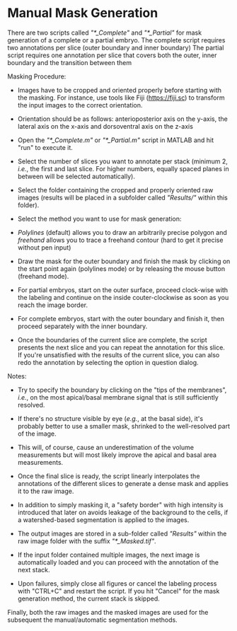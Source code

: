 Manual Mask Generation
======================
There are two scripts called *"\*_Complete"* and *"\*_Partial"* for mask generation of a complete or a partial embryo.
The complete script requires two annotations per slice (outer boundary and inner boundary)
The partial script requires one annotation per slice that covers both the outer, inner boundary and the transition between them

Masking Procedure:
- Images have to be cropped and oriented properly before starting with the masking. For instance, use tools like Fiji (https://fiji.sc) to transform the input images to the correct orientation.
- Orientation should be as follows: anterioposterior axis on the y-axis, the lateral axis on the x-axis and dorsoventral axis on the z-axis
- Open the *"\*_Complete.m"* or *"\*_Partial.m"* script in MATLAB and hit "run" to execute it.

- Select the number of slices you want to annotate per stack (minimum 2, *i.e.*, the first and last slice. For higher numbers, equally spaced planes in between will be selected automatically).
- Select the folder containing the cropped and properly oriented raw images (results will be placed in a subfolder called *"Results/"* within this folder).
- Select the method you want to use for mask generation: 

- *Polylines* (default) allows you to draw an arbitrarily precise polygon and *freehand* allows you to trace a freehand contour (hard to get it precise without pen input)

- Draw the mask for the outer boundary and finish the mask by clicking on the start point again (polylines mode) or by releasing the mouse button (freehand mode).

- For partial embryos, start on the outer surface, proceed clock-wise with the labeling and continue on the inside couter-clockwise as soon as you reach the image border.

- For complete embryos, start with the outer boundary and finish it, then proceed separately with the inner boundary.

- Once the boundaries of the current slice are complete, the script presents the next slice and you can repeat the annotation for this slice. If you're unsatisfied with the results of the current slice, you can also redo the annotation by selecting the option in question dialog.

Notes:
- Try to specify the boundary by clicking on the "tips of the membranes", *i.e.*, on the most apical/basal membrane signal that is still sufficiently resolved. 
- If there's no structure visible by eye (*e.g.*, at the basal side), it's probably better to use a smaller mask, shrinked to the well-resolved part of the image. 
- This will, of course, cause an underestimation of the volume measurements but will most likely improve the apical and basal area measurements.

- Once the final slice is ready, the script linearly interpolates the annotations of the different slices to generate a dense mask and applies it to the raw image.
- In addition to simply masking it, a "safety border" with high intensity is introduced that later on avoids leakage of the background to the cells, if a watershed-based segmentation is applied to the images.
- The output images are stored in a sub-folder called *"Results"* within the raw image folder with the suffix *"\*_Masked.tif"*.
- If the input folder contained multiple images, the next image is automatically loaded and you can proceed with the annotation of the next stack.
- Upon failures, simply close all figures or cancel the labeling process with "CTRL+C" and restart the script. If you hit "Cancel" for the mask generation method, the current stack is skipped.

Finally, both the raw images and the masked images are used for the subsequent the manual/automatic segmentation methods.
